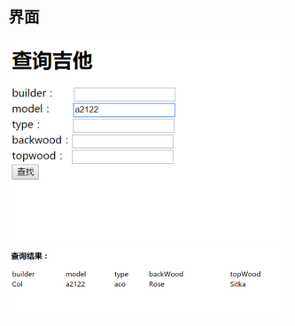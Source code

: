 # 界面
![](https://github.com/mamba88/guitarv2/blob/master/guitarv2/search.png)
![](https://github.com/mamba88/guitarv2/blob/master/guitarv2/resuit.png)
